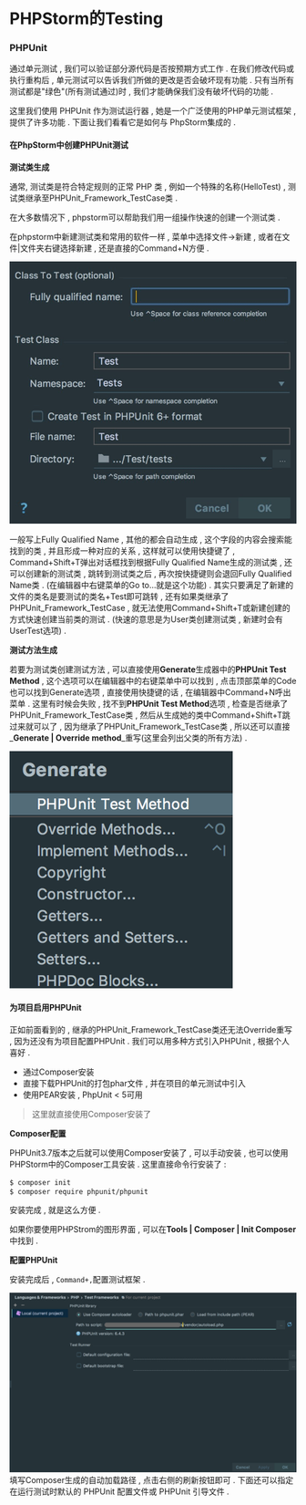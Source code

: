 # PHPStorm的Testing

### PHPUnit

通过单元测试 , 我们可以验证部分源代码是否按预期方式工作 . 在我们修改代码或执行重构后 , 单元测试可以告诉我们所做的更改是否会破坏现有功能 . 只有当所有测试都是"绿色"\(所有测试通过\)时 , 我们才能确保我们没有破坏代码的功能 .

这里我们使用 PHPUnit 作为测试运行器 , 她是一个广泛使用的PHP单元测试框架 , 提供了许多功能 . 下面让我们看看它是如何与 PhpStorm集成的 .

#### 在PhpStorm中创建PHPUnit测试

**测试类生成**

通常, 测试类是符合特定规则的正常 PHP 类 , 例如一个特殊的名称\(HelloTest\) , 测试类继承至PHPUnit\_Framework\_TestCase类 .

在大多数情况下 , phpstorm可以帮助我们用一组操作快速的创建一个测试类 .

在phpstorm中新建测试类和常用的软件一样 , 菜单中选择文件-&gt;新建 , 或者在文件\|文件夹右键选择新建 , 还是直接的Command+N方便 .

![](/assets/creawteasting.png)

一般写上Fully Qualified Name , 其他的都会自动生成 , 这个字段的内容会搜索能找到的类 , 并且形成一种对应的关系 , 这样就可以使用快捷键了 , Command+Shift+T弹出对话框找到根据Fully Qualified Name生成的测试类 , 还可以创建新的测试类 , 跳转到测试类之后 , 再次按快捷键则会退回Fully Qualified Name类 . \(在编辑器中右键菜单的Go to...就是这个功能\) . 其实只要满足了新建的文件的类名是要测试的类名+Test即可跳转 , 还有如果类继承了PHPUnit\_Framework\_TestCase , 就无法使用Command+Shift+T或新建创建的方式快速创建当前类的测试 . \(快速的意思是为User类创建测试类 , 新建时会有UserTest选项\) .

**测试方法生成**

若要为测试类创建测试方法 , 可以直接使用**Generate**生成器中的**PHPUnit Test Method** , 这个选项可以在编辑器中的右键菜单中可以找到 , 点击顶部菜单的Code也可以找到Generate选项 , 直接使用快捷键的话 , 在编辑器中Command+N呼出菜单 . 这里有时候会失败 , 找不到**PHPUnit Test Method**选项 , 检查是否继承了PHPUnit\_Framework\_TestCase类 , 然后从生成她的类中Command+Shift+T跳过来就可以了 , 因为继承了PHPUnit\_Framework\_TestCase类 , 所以还可以直接_**Generate \| Override method**_重写\(这里会列出父类的所有方法\) .

![](/assets/untigenerate.png)

#### 为项目启用PHPUnit

正如前面看到的 , 继承的PHPUnit\_Framework\_TestCase类还无法Override重写 , 因为还没有为项目配置PHPUnit . 我们可以用多种方式引入PHPUnit , 根据个人喜好 .

* 通过Composer安装
* 直接下载PHPUnit的打包phar文件 , 并在项目的单元测试中引入
* 使用PEAR安装 , PhpUnit &lt; 5可用

> 这里就直接使用Composer安装了

**Composer配置**

PHPUnit3.7版本之后就可以使用Composer安装了 , 可以手动安装 , 也可以使用PHPStorm中的Composer工具安装 . 这里直接命令行安装了 :

```
$ composer init
$ composer require phpunit/phpunit
```

安装完成 , 就是这么方便 .

如果你要使用PHPStrom的图形界面 , 可以在**Tools \| Composer \| Init Composer**中找到 .

**配置PHPUnit**

安装完成后 , `Command+,`配置测试框架 .

![](/assets/testframeworks.png)填写Composer生成的自动加载路径 , 点击右侧的刷新按钮即可 . 下面还可以指定在运行测试时默认的 PHPUnit 配置文件或 PHPUnit 引导文件 . 

